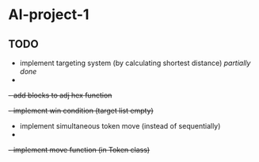 # AI-project-1

TODO
-----------------------------------------
- implement targeting system (by calculating shortest distance) *partially done*
- 
~~- add blocks to adj hex function~~

~~- implement win condition (target list empty)~~

- implement simultaneous token move (instead of sequentially)
- 
~~- implement move function (in Token class)~~

